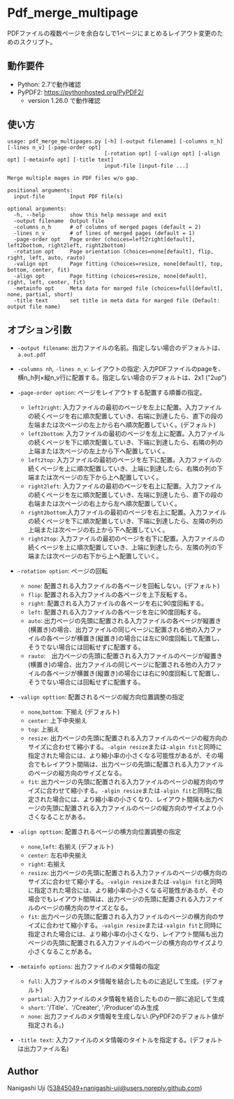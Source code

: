 # Pdf_merge_multipage

PDFファイルの複数ページを余白なしで1ページにまとめるレイアウト変更のためのスクリプト。

## 動作要件

  - Python: 2.7で動作確認
  - PyPDF2: https://pythonhosted.org/PyPDF2/
    - version 1.26.0 で動作確認

## 使い方

```
usage: pdf_merge_multipages.py [-h] [-output filename] [-columns n_h] [-lines n_v] [-page-order opt]
                               [-rotation opt] [-valign opt] [-align opt] [-metainfo opt] [-title text]
                               input-file [input-file ...]

Merge multiple mages in PDF files w/o gap.

positional arguments:
  input-file        Input PDF file(s)

optional arguments:
  -h, --help        show this help message and exit
  -output filename  Output file
  -columns n_h      # of columns of merged pages (default = 2)
  -lines n_v        # of lines of merged pages (default = 1)
  -page-order opt   Page order (choices=left2right[default], left2bottom, right2left, right2bottom)
  -rotation opt     Page orientation (choices=none[default], flip, right, left, auto, rauto)
  -valign opt       Page fitting (choices=resize, none[default], top, bottom, center, fit)
  -align opt        Page fitting (choices=resize, none[default], right, left, center, fit)
  -metainfo opt     Meta data for marged file (choices=full[default], none, partial, short)
  -title text       set title in meta data for marged file (Default: output file name)
```

## オプション引数

  - `-output filename`: 出力ファイルの名前。指定しない場合のデフォルトは、`a.out.pdf`
  - `-columns nh`, `-lines n_v`: レイアウトの指定: 入力PDFファイルのpageを、横n_h列×縦n_v行に配置する。指定しない場合のデフォルトは、2x1 ("2up")
  - `-page-order option`: ページをレイアウトする配置する順番の指定。
    - `left2right`: 入力ファイルの最初のページを左上に配置。入力ファイルの続くページを右に順次配置していき、右端に到達したら、直下の段の左端または次ページの左上から右へ順次配置していく。(デフォルト)
    - `left2bottom`: 入力ファイルの最初のページを左上に配置。入力ファイルの続くページを下に順次配置していき、下端に到達したら、右隣の列の上端または次ページの左上から下へ配置していく。
    - `left2top`: 入力ファイルの最初のページを左下に配置。入力ファイルの続くページを上に順次配置していき、上端に到達したら、右隣の列の下端または次ページの左下から上へ配置していく。
    - `right2left`: 入力ファイルの最初のページを右上に配置。入力ファイルの続くページを左に順次配置していき、左端に到達したら、直下の段の右端または次ページの右上から左へ順次配置していく。
    - `right2bottom`:入力ファイルの最初のページを右上に配置。入力ファイルの続くページを下に順次配置していき、下端に到達したら、左隣の列の上端または次ページの右上から下へ配置していく。
    - `right2top`: 入力ファイルの最初のページを右下に配置。入力ファイルの続くページを上に順次配置していき、上端に到達したら、左隣の列の下端または次ページの右下から上へ配置していく。
  - `-rotation option`: ページの回転
    - `none`:  配置される入力ファイルの各ページを回転しない。(デフォルト)
    - `flip`:  配置される入力ファイルの各ページを上下反転する。
    - `right`: 配置される入力ファイルの各ページを右に90度回転する。
    - `left`:  配置される入力ファイルの各ページを左に90度回転する。
    - `auto`:  出力ページの先頭に配置される入力ファイルの各ページが縦置き(横置き)の場合、出力ファイルの同じページに配置される他の入力ファイルの各ページが横置き(縦置き)の場合には左に90度回転して配置し、そうでない場合には回転せずに配置する。
    - `rauto`:　出力ページの先頭に配置される入力ファイルのページが縦置き(横置き)の場合、出力ファイルの同じページに配置される他の入力ファイルの各ページが横置き(縦置き)の場合には右に90度回転して配置し、そうでない場合には回転せずに配置する。
  - `-valign opttion`: 配置されるページの縦方向位置調整の指定
    - `none`,`bottom`: 下揃え (デフォルト)
    - `center`:        上下中央揃え
    - `top`: 上揃え
    - `resize`: 出力ページの先頭に配置される入力ファイルのページの縦方向のサイズに合わせて縮小する。`-algin resize`または`-algin fit`と同時に指定された場合には、より縮小率の小さくなる可能性があるが、その場合でもレイアウト間隔は、出力ページの先頭に配置される入力ファイルのページの縦方向のサイズとなる。
    - `fit`: 出力ページの先頭に配置される入力ファイルのページの縦方向のサイズに合わせて縮小する。`-algin resize`または`-algin fit`と同時に指定された場合には、より縮小率の小さくなり、レイアウト間隔も出力ページの先頭に配置される入力ファイルのページの縦方向のサイズより小さくなることがある。

  - `-align opttion`: 配置されるページの横方向位置調整の指定
    - `none`,`left`: 右揃え (デフォルト)
    - `center`: 左右中央揃え
    - `right`: 右揃え
    - `resize`: 出力ページの先頭に配置される入力ファイルのページの横方向のサイズに合わせて縮小する。`-valgin resize`または`-valgin fit`と同時に指定された場合には、より縮小率の小さくなる可能性があるが、その場合でもレイアウト間隔は、出力ページの先頭に配置される入力ファイルのページの横方向のサイズとなる。
    - `fit`: 出力ページの先頭に配置される入力ファイルのページの横方向のサイズに合わせて縮小する。`-valgin resize`または`-valgin fit`と同時に指定された場合には、より縮小率の小さくなり、レイアウト間隔も出力ページの先頭に配置される入力ファイルのページの横方向のサイズより小さくなることがある。
  - `-metainfo options`: 出力ファイルのメタ情報の指定
     - `full`: 入力ファイルのメタ情報を結合したものに追記して生成。(デフォルト)
     - `partial`: 入力ファイルのメタ情報を結合したものの一部に追記して生成
     - `short`: '/Title'、'/Creater', '/Producer'のみ生成
     - `none`: 出力ファイルのメタ情報を生成しない.(PyPDF2のデフォルト値が指定される。)
  - `-title text`: 入力ファイルのメタ情報のタイトルを指定する。(デフォルトは出力ファイル名)


## Author
  Nanigashi Uji (53845049+nanigashi-uji@users.noreply.github.com)
 
